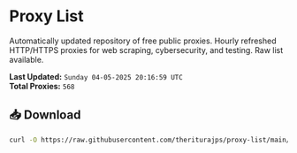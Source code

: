 # Proxy List

Automatically updated repository of free public proxies. Hourly refreshed HTTP/HTTPS proxies for web scraping, cybersecurity, and testing. Raw list available.

**Last Updated:** `Sunday 04-05-2025 20:16:59 UTC`  
**Total Proxies:** `568`

## 📥 Download
```bash
curl -O https://raw.githubusercontent.com/theriturajps/proxy-list/main/proxies.txt
